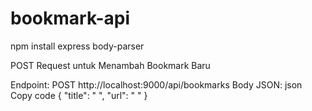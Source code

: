 # bookmark-api

npm install express body-parser

POST Request untuk Menambah Bookmark Baru

Endpoint: POST http://localhost:9000/api/bookmarks
Body JSON:
json
Copy code
{
  "title": " ",
  "url": " "
}
